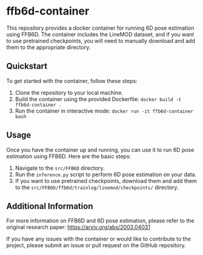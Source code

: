 # ffb6d-container

This repository provides a docker container for running 6D pose estimation using FFB6D. The container includes the LineMOD dataset, and if you want to use pretrained checkpoints, you will need to manually download and add them to the appropriate directory.

## Quickstart

To get started with the container, follow these steps:

1. Clone the repository to your local machine.
2. Build the container using the provided Dockerfile: `docker build -t ffb6d-container .`
3. Run the container in interactive mode: `docker run -it ffb6d-container bash`

## Usage

Once you have the container up and running, you can use it to run 6D pose estimation using FFB6D. Here are the basic steps:

1. Navigate to the `src/FFB6D` directory.
2. Run the `inference.py` script to perform 6D pose estimation on your data.
3. If you want to use pretrained checkpoints, download them and add them to the `src/FFB6D/ffb6d/trainlog/linemod/checkpoints/` directory.

## Additional Information

For more information on FFB6D and 6D pose estimation, please refer to the original research paper: https://arxiv.org/abs/2003.04031

If you have any issues with the container or would like to contribute to the project, please submit an issue or pull request on the GitHub repository.
